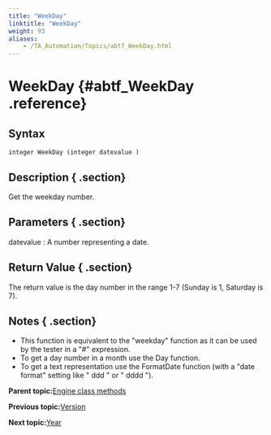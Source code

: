 ```yaml
--- 
title: "WeekDay"
linktitle: "WeekDay"
weight: 93
aliases: 
    - /TA_Automation/Topics/abtf_WeekDay.html
---
```

# WeekDay {#abtf_WeekDay .reference}

## Syntax

`integer WeekDay (integer datevalue )`

## Description { .section}

Get the weekday number.

## Parameters { .section}

datevalue
:   A number representing a date.

## Return Value { .section}

The return value is the day number in the range 1-7 \(Sunday is 1, Saturday is 7\).

## Notes { .section}

-   This function is equivalent to the "weekday" function as it can be used by the tester in a "\#" expression.
-   To get a day number in a month use the Day function.
-   To get a text representation use the FormatDate function \(with a "date format" setting like " ddd " or " dddd "\).

**Parent topic:**[Engine class methods](../../TA_Automation/Topics/abtf_Engine_classes.html)

**Previous topic:**[Version](../../TA_Automation/Topics/abtf_Version.html)

**Next topic:**[Year](../../TA_Automation/Topics/abtf_Year.html)

